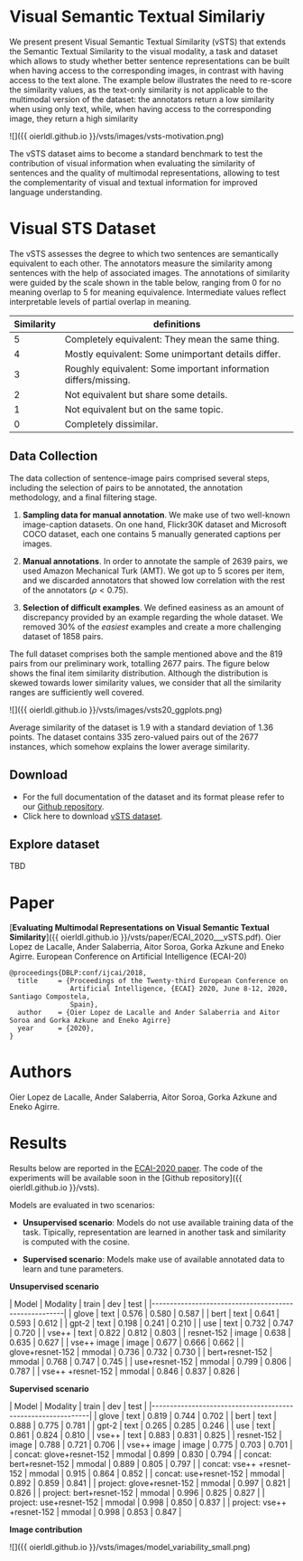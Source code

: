 # Visual Semantic Textual Similariy

We present present Visual Semantic Textual Similarity (vSTS) that extends
the Semantic Textual Similarity to the visual modality, a task and dataset
which allows to study whether better sentence representations can be
built when having access to the corresponding images, in contrast with
having access to the text alone. The example below illustrates the
need to re-score the similarity values, as the text-only similarity is
not applicable to the multimodal version of the dataset: the
annotators return a low similarity when using only text, while, when
having access to the corresponding image, they return a high
similarity

![]({{ oierldl.github.io }}/vsts/images/vsts-motivation.png)


The vSTS dataset aims to become a standard benchmark to test the
contribution of visual information when evaluating the similarity of
sentences and the quality of multimodal representations, allowing to
test the complementarity of visual and textual information for
improved language understanding.


# Visual STS Dataset

The vSTS assesses the degree to which two sentences are semantically
equivalent to each other. The annotators measure the similarity among
sentences with the help of associated images. The annotations of
similarity were guided by the scale shown in the table below,
ranging from 0 for no meaning overlap to 5 for meaning
equivalence. Intermediate values reflect interpretable levels of
partial overlap in meaning.


|Similarity | definitions|
|-----------|------------|
| 5 | Completely equivalent: They mean the same thing. |
| 4 | Mostly equivalent: Some unimportant details differ. |
| 3 | Roughly equivalent: Some important information differs/missing. |
| 2 | Not equivalent but share some details. |
| 1 | Not equivalent but on the same topic. |
| 0 | Completely dissimilar. |


## Data Collection

The data collection of sentence-image pairs comprised several steps,
including the selection of pairs to be annotated, the annotation
methodology, and a final filtering stage.

1. __Sampling data for manual annotation__. We make use of two
well-known image-caption datasets. On one hand, Flickr30K dataset and
Microsoft COCO dataset, each one contains 5 manually generated
captions per images.

2. __Manual annotations__. In order to annotate the sample of 2639
pairs, we used Amazon Mechanical Turk (AMT). We got up to 5 scores per
item, and we discarded annotators that showed low correlation with the
rest of the annotators ($\rho < 0.75$).

3. __Selection of difficult examples__. We defined easiness as an
amount of discrepancy provided by an example regarding the whole
dataset. We removed 30\% of the _easiest_ examples and create a more
challenging dataset of 1858 pairs.


The full dataset comprises both the sample mentioned above and the 819
pairs from our preliminary work, totalling 2677 pairs. The figure
below shows the final item similarity distribution. Although the
distribution is skewed towards lower similarity values, we consider
that all the similarity ranges are sufficiently well covered.


![]({{ oierldl.github.io }}/vsts/images/vsts20_ggplots.png)


Average similarity of the dataset is 1.9 with a standard deviation
of 1.36 points. The dataset contains 335 zero-valued pairs out of
the 2677 instances, which somehow explains the lower average
similarity. 

## Download 

- For the full documentation of the dataset and its format please refer to our [Github repository](https://github.com/oierldl/vsts).
- Click here to download [vSTS dataset](http://ixa2.si.ehu.eus/~jibloleo/visual_sts.v2.0.tar.gz).

## Explore dataset 

TBD

# Paper

[__Evaluating Multimodal Representations on Visual Semantic Textual Similarity__]({{ oierldl.github.io }}/vsts/paper/ECAI_2020___vSTS.pdf). 
Oier Lopez de Lacalle, Ander Salaberria, Aitor Soroa, Gorka Azkune and Eneko Agirre.
European Conference on Artificial Intelligence (ECAI-20)


```
@proceedings{DBLP:conf/ijcai/2018,
  title     = {Proceedings of the Twenty-third European Conference on
               Artificial Intelligence, {ECAI} 2020, June 8-12, 2020, Santiago Compostela,
               Spain},
  author    = {Oier Lopez de Lacalle and Ander Salaberria and Aitor Soroa and Gorka Azkune and Eneko Agirre}
  year      = {2020},
}
```

# Authors

Oier Lopez de Lacalle, Ander Salaberria, Aitor Soroa, Gorka Azkune and Eneko Agirre. 


# Results

Results below are reported in the [ECAI-2020 paper](#Paper). The code
of the experiments will be available soon in the [Github
repository]({{ oierldl.github.io }}/vsts).

Models are evaluated in two scenarios:

- **Unsupervised scenario**: Models do not use available training data of
  the task. Tipically, representation are learned in another task and
  similarity is computed with the cosine.

- **Supervised scenario**: Models make use of available annotated data to
  learn and tune parameters.

**Unsupervised scenario**

| Model             | Modality | train | dev   | test  |
|------------------------------------------------------|
| glove             | text     | 0.576 | 0.580 | 0.587 |
| bert              | text     | 0.641 | 0.593 | 0.612 |
| gpt-2             | text     | 0.198 | 0.241 | 0.210 |
| use               | text     | 0.732 | 0.747 | 0.720 |
| vse++             | text     | 0.822 | 0.812 | 0.803 |
| resnet-152        | image    | 0.638 | 0.635 | 0.627 |
| vse++ image       | image    | 0.677 | 0.666 | 0.662 |
| glove+resnet-152  | mmodal   | 0.736 | 0.732 | 0.730 |
| bert+resnet-152   | mmodal   | 0.768 | 0.747 | 0.745 |
| use+resnet-152    | mmodal   | 0.799 | 0.806 | 0.787 |
| vse++ +resnet-152 | mmodal   | 0.846 | 0.837 | 0.826 |


**Supervised scenario**

| Model                      | Modality  | train | dev | test |
|-------------------------------------------------------------|
| glove                      | text   | 0.819 | 0.744 | 0.702 |
| bert                       | text   | 0.888 | 0.775 | 0.781 |
| gpt-2                      | text   | 0.265 | 0.285 | 0.246 |
| use                        | text   | 0.861 | 0.824 | 0.810 |
| vse++                      | text   | 0.883 | 0.831 | 0.825 |
| resnet-152                 | image  | 0.788 | 0.721 | 0.706 |
| vse++ image                | image  | 0.775 | 0.703 | 0.701 |
| concat: glove+resnet-152   | mmodal | 0.899 | 0.830 | 0.794 |
| concat: bert+resnet-152    | mmodal | 0.889 | 0.805 | 0.797 |
| concat: vse++ +resnet-152  | mmodal | 0.915 | 0.864 | 0.852 |
| concat:  use+resnet-152    | mmodal | 0.892 | 0.859 | 0.841 |
| project: glove+resnet-152  | mmodal | 0.997 | 0.821 | 0.826 |
| project: bert+resnet-152   | mmodal | 0.996 | 0.825 | 0.827 |
| project: use+resnet-152    | mmodal | 0.998 | 0.850 | 0.837 |
| project: vse++ +resnet-152 | mmodal | 0.998 | 0.853 | 0.847 |




**Image contribution**

![]({{ oierldl.github.io }}/vsts/images/model_variability_small.png)
